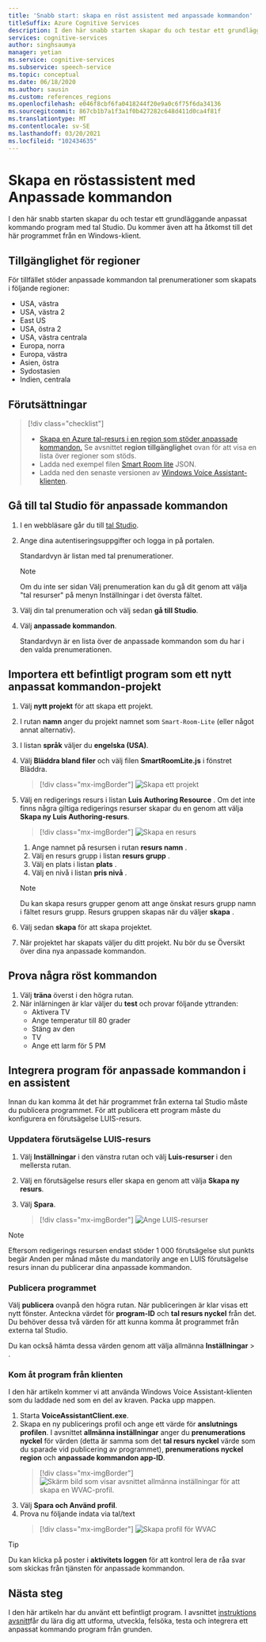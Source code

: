 ```yaml
---
title: 'Snabb start: skapa en röst assistent med anpassade kommandon'
titleSuffix: Azure Cognitive Services
description: I den här snabb starten skapar du och testar ett grundläggande anpassat kommando program med tal Studio.
services: cognitive-services
author: singhsaumya
manager: yetian
ms.service: cognitive-services
ms.subservice: speech-service
ms.topic: conceptual
ms.date: 06/18/2020
ms.author: sausin
ms.custom: references_regions
ms.openlocfilehash: e046f8cbf6fa0418244f20e9a0c6f75f6da34136
ms.sourcegitcommit: 867cb1b7a1f3a1f0b427282c648d411d0ca4f81f
ms.translationtype: MT
ms.contentlocale: sv-SE
ms.lasthandoff: 03/20/2021
ms.locfileid: "102434635"
---
```

# <a name="create-a-voice-assistant-using-custom-commands"></a>Skapa en röstassistent med Anpassade kommandon

I den här snabb starten skapar du och testar ett grundläggande anpassat kommando program med tal Studio. Du kommer även att ha åtkomst till det här programmet från en Windows-klient.

## <a name="region-availability"></a>Tillgänglighet för regioner
För tillfället stöder anpassade kommandon tal prenumerationer som skapats i följande regioner:
* USA, västra
* USA, västra 2
* East US
* USA, östra 2
* USA, västra centrala
* Europa, norra
* Europa, västra
* Asien, östra
* Sydostasien
* Indien, centrala

## <a name="prerequisites"></a>Förutsättningar

> [!div class="checklist"]
> * <a href="https://ms.portal.azure.com/#create/Microsoft.CognitiveServicesSpeechServices" target="_blank">Skapa en Azure tal-resurs i en region som stöder anpassade kommandon.</a> Se avsnittet **region tillgänglighet** ovan för att visa en lista över regioner som stöds.
> * Ladda ned exempel filen [Smart Room lite](https://aka.ms/speech/cc-quickstart) JSON.
> * Ladda ned den senaste versionen av [Windows Voice Assistant-klienten](https://aka.ms/speech/va-samples-wvac).

## <a name="go-to-the-speech-studio-for-custom-commands"></a>Gå till tal Studio för anpassade kommandon

1. I en webbläsare går du till [tal Studio](https://speech.microsoft.com/).
1. Ange dina autentiseringsuppgifter och logga in på portalen.

   Standardvyn är listan med tal prenumerationer.
   > [!NOTE]
   > Om du inte ser sidan Välj prenumeration kan du gå dit genom att välja "tal resurser" på menyn Inställningar i det översta fältet.

1. Välj din tal prenumeration och välj sedan **gå till Studio**.
1. Välj **anpassade kommandon**.

   Standardvyn är en lista över de anpassade kommandon som du har i den valda prenumerationen.

## <a name="import-an-existing-application-as-a-new-custom-commands-project"></a>Importera ett befintligt program som ett nytt anpassat kommandon-projekt

1. Välj **nytt projekt** för att skapa ett projekt.

1. I rutan **namn** anger du projekt namnet som `Smart-Room-Lite` (eller något annat alternativ).
1. I listan **språk** väljer du **engelska (USA)**.
1. Välj **Bläddra bland filer** och välj filen **SmartRoomLite.js** i fönstret Bläddra.

    > [!div class="mx-imgBorder"]
    > ![Skapa ett projekt](media/custom-commands/import-project.png)

1.  Välj en redigerings resurs i listan **Luis Authoring Resource** . Om det inte finns några giltiga redigerings resurser skapar du en genom att välja  **Skapa ny Luis Authoring-resurs**.

    > [!div class="mx-imgBorder"]
    > ![Skapa en resurs](media/custom-commands/create-new-luis-resource.png)
    
    
    1. Ange namnet på resursen i rutan **resurs namn** .
    1. Välj en resurs grupp i listan **resurs grupp** .
    1. Välj en plats i listan **plats** .
    1. Välj en nivå i listan **pris nivå** .
    
    
    > [!NOTE]
    > Du kan skapa resurs grupper genom att ange önskat resurs grupp namn i fältet resurs grupp. Resurs gruppen skapas när du väljer **skapa** .


1. Välj sedan **skapa** för att skapa projektet.
1. När projektet har skapats väljer du ditt projekt.
Nu bör du se Översikt över dina nya anpassade kommandon.

## <a name="try-out-some-voice-commands"></a>Prova några röst kommandon
1. Välj **träna** överst i den högra rutan.
1. När inlärningen är klar väljer du **test** och provar följande yttranden:
    - Aktivera TV
    - Ange temperatur till 80 grader
    - Stäng av den
    - TV
    - Ange ett larm för 5 PM

## <a name="integrate-custom-commands-application-in-an-assistant"></a>Integrera program för anpassade kommandon i en assistent
Innan du kan komma åt det här programmet från externa tal Studio måste du publicera programmet. För att publicera ett program måste du konfigurera en förutsägelse LUIS-resurs.  

### <a name="update-prediction-luis-resource"></a>Uppdatera förutsägelse LUIS-resurs


1. Välj **Inställningar** i den vänstra rutan och välj  **Luis-resurser** i den mellersta rutan.
1. Välj en förutsägelse resurs eller skapa en genom att välja **Skapa ny resurs**.
1. Välj **Spara**.
    
    > [!div class="mx-imgBorder"]
    > ![Ange LUIS-resurser](media/custom-commands/set-luis-resources.png)

> [!NOTE]
> Eftersom redigerings resursen endast stöder 1 000 förutsägelse slut punkts begär Anden per månad måste du mandatorily ange en LUIS förutsägelse resurs innan du publicerar dina anpassade kommandon.

### <a name="publish-the-application"></a>Publicera programmet

Välj  **publicera** ovanpå den högra rutan. När publiceringen är klar visas ett nytt fönster. Anteckna värdet för **program-ID** och **tal resurs nyckel** från det. Du behöver dessa två värden för att kunna komma åt programmet från externa tal Studio.

Du kan också hämta dessa värden genom att välja allmänna **Inställningar**  >   .

### <a name="access-application-from-client"></a>Kom åt program från klienten

I den här artikeln kommer vi att använda Windows Voice Assistant-klienten som du laddade ned som en del av kraven. Packa upp mappen.
1. Starta **VoiceAssistantClient.exe**.
1. Skapa en ny publicerings profil och ange ett värde för **anslutnings profilen**. I avsnittet **allmänna inställningar** anger du **prenumerations nyckel** för värden (detta är samma som det **tal resurs nyckel** värde som du sparade vid publicering av programmet), **prenumerations nyckel region** och **anpassade kommandon app-ID**.
    > [!div class="mx-imgBorder"]
    > ![Skärm bild som visar avsnittet allmänna inställningar för att skapa en WVAC-profil.](media/custom-commands/create-profile.png)
1. Välj **Spara och Använd profil**.
1. Prova nu följande indata via tal/text
    > [!div class="mx-imgBorder"]
    > ![Skapa profil för WVAC](media/custom-commands/conversation.png)


> [!TIP]
> Du kan klicka på poster i **aktivitets loggen** för att kontrol lera de råa svar som skickas från tjänsten för anpassade kommandon.

## <a name="next-steps"></a>Nästa steg

I den här artikeln har du använt ett befintligt program. I avsnittet [instruktions avsnitt](./how-to-develop-custom-commands-application.md)får du lära dig att utforma, utveckla, felsöka, testa och integrera ett anpassat kommando program från grunden.